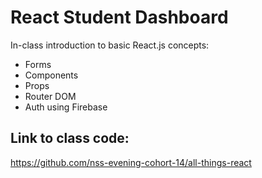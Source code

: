 # React Student Dashboard

In-class introduction to basic React.js concepts:
- Forms
- Components
- Props
- Router DOM
- Auth using Firebase

## Link to class code: 

https://github.com/nss-evening-cohort-14/all-things-react
